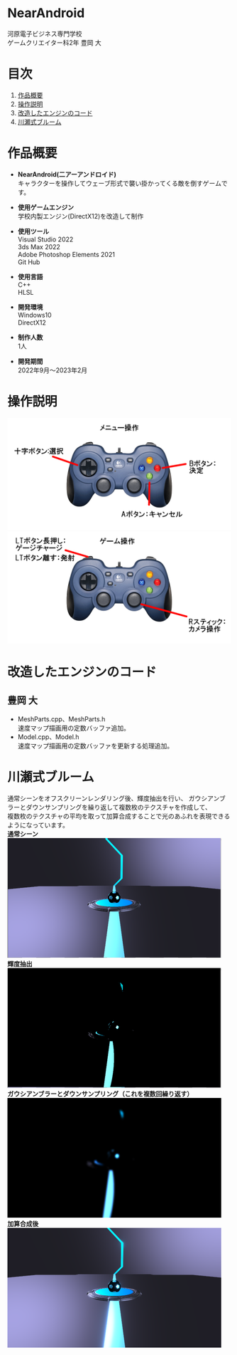 # NearAndroid 

河原電子ビジネス専門学校  
ゲームクリエイター科2年 豊岡 大  


# 目次

1. [作品概要](#anchor1)  
2. [操作説明](#anchor2)  
1. [改造したエンジンのコード](#anchor4)  
2. [川瀬式ブルーム](#anchor5)  


<a id="anchor1"></a>

# 作品概要

- **NearAndroid(二アーアンドロイド)**  
キャラクターを操作してウェーブ形式で襲い掛かってくる敵を倒すゲームです。





- **使用ゲームエンジン**  
学校内製エンジン(DirectX12)を改造して制作  

- **使用ツール**  
Visual Studio 2022  
3ds Max 2022  
Adobe Photoshop Elements 2021  
Git Hub  

- **使用言語**  
C++  
HLSL  

- **開発環境**  
Windows10  
DirectX12  

- **制作人数**  
1人  

- **開発期間**  
2022年9月～2023年2月
<a id="anchor2"></a>

# 操作説明

![メニュー操作説明](メニュー操作時.png)
![ゲーム操作説明](ゲーム操作時.png)


<a id="anchor4"></a>

# 改造したエンジンのコード

## 豊岡 大

- MeshParts.cpp、MeshParts.h  
  速度マップ描画用の定数バッファ追加。
- Model.cpp、Model.h  
  速度マップ描画用の定数バッファを更新する処理追加。

<a id="anchor5"></a>

# 川瀬式ブルーム

通常シーンをオフスクリーンレンダリング後、輝度抽出を行い、
ガウシアンブラーとダウンサンプリングを繰り返して複数枚のテクスチャを作成して、  
複数枚のテクスチャの平均を取って加算合成することで光のあふれを表現できるようになっています。  
**通常シーン**  
![通常シーン](通常シーン.png)  
**輝度抽出**  
![輝度抽出](輝度抽出.png)  
**ガウシアンブラーとダウンサンプリング（これを複数回繰り返す）**  
![ガウシアンブラー、ダウンサンプリング](ダウンサンプリング.png)  
**加算合成後**  
![川瀬式ブルーム](加算合成後.png)  

